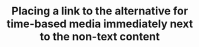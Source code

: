 ---
title: Placing a link to the alternative for time-based media immediately next to the non-text content
description: ""
url: https://www.w3.org/TR/WCAG20-TECHS/G58.html
---